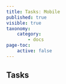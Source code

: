 ```yaml
---
title: Tasks: Mobile
published: true
visible: true
taxonomy:
    category:
        - docs
page-toc:
    active: false
---
```


## Tasks
